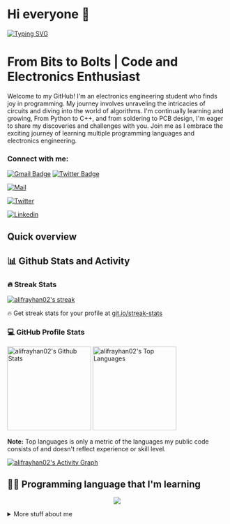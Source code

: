 # Hi everyone :wave:

[![Typing SVG](https://readme-typing-svg.herokuapp.com?color=%2336BCF7&size=25&lines=Welcome+to+my+GitHub+Profile)](https://git.io/typing-svg)<br>

# From Bits to Bolts | Code and Electronics Enthusiast

Welcome to my GitHub! I'm an electronics engineering student who finds joy in programming. My journey involves unraveling the intricacies of circuits and diving into the world of algorithms. I'm continually learning and growing, From Python to C++, and from soldering to PCB design, I'm eager to share my discoveries and challenges with you. Join me as I embrace the exciting journey of learning multiple programming languages and electronics engineering.

### Connect with me:

[![Gmail Badge](https://img.shields.io/badge/-alifrayhan02.02@gmail.com-c14438?style=flat&logo=Gmail&logoColor=white)](mailto:alifrayhan02.02@gmail.com "Connect via Email")
[![Twitter Badge](https://img.shields.io/badge/-@AnakBuahAJ1-00acee?style=flat&logo=Twitter&logoColor=white)](https://twitter.com/intent/follow?screen_name=AnakBuahAJ1 "Follow on Twitter")

<a href="mailto:connect.shafin@gmail.com" target="_blank"><img alt="Mail"
                src="https://img.shields.io/badge/-Mail-EA4335?style=flat-square&logo=Gmail&logoColor=white">
</a>
<!-- Twitter -->
<a href="https://twitter.com/connectshafin" target="_blank"><img alt="Twitter"
                src="https://img.shields.io/badge/-Twitter-1c9bef?style=flat-square&logo=Twitter&logoColor=white">
</a>
<!-- Linkedin -->
<a href="https://www.linkedin.com/in/shahriarshafin/" target="_blank"><img alt="Linkedin"
                src="https://img.shields.io/badge/-Linkedin-0A66C2?style=flat-square&logo=Linkedin&logoColor=white">
</a>


## Quick overview

<h2>📊 Github Stats and Activity</h2>

<h3>🔥 Streak Stats</h3>

  <!-- GitHub Readme Streak Stats - https://github.com/alifrayhan02/github-readme-streak-stats -->
  <p>
    <a href="https://github.com/alifrayhan02/github-readme-streak-stats">
      <img title="🔥 Get streak stats for your profile at git.io/streak-stats" alt="alifrayhan02's streak" src="https://streak-stats.demolab.com/?user=alifrayhan02&theme=monokai-metallian&hide_border=true"/>
    </a>
    <p>🔥 Get streak stats for your profile at <a href="https://git.io/streak-stats">git.io/streak-stats</a></p>
  </p>

  <h3>💻 GitHub Profile Stats</h3>

  <!-- https://github.com/anuraghazra/github-readme-stats -->

<a href="https://github.com/anuraghazra/github-readme-stats"><img alt="alifrayhan02's Github Stats" src="https://denvercoder1-github-readme-stats.vercel.app/api/?username=alifrayhan02&show_icons=true&include_all_commits=true&count_private=true&theme=react&hide_border=true&bg_color=1F222E&title_color=F85D7F&icon_color=F8D866" height="192px"/></a>
<a href="https://github.com/anuraghazra/github-readme-stats"><img alt="alifrayhan02's Top Languages" src="https://denvercoder1-github-readme-stats.vercel.app/api/top-langs/?username=alifrayhan02&langs_count=8&layout=compact&theme=react&hide_border=true&bg_color=1F222E&title_color=F85D7F&icon_color=F8D866&hide=Jupyter%20Notebook,Roff" height="192px"/></a>
<br/>

<b>Note:</b> Top languages is only a metric of the languages my public code consists of and doesn't reflect experience or skill level.

  <!-- https://github.com/ashutosh00710/github-readme-activity-graph -->

<a href="https://github.com/ashutosh00710/github-readme-activity-graph"><img alt="alifrayhan02's Activity Graph" src="https://github-readme-activity-graph.vercel.app/graph/?username=alifrayhan02&bg_color=1F222E&color=F8D866&line=F85D7F&point=FFFFFF&hide_border=true" /></a>

## 👨‍💻 Programming language that I'm learning

<p align="center">
  <a href="https://skillicons.dev">
    <img src="https://skillicons.dev/icons?i=java,css,nodejs,php,react,html,androidstudio,py,arduino,blender,bootstrap,docker,ipfs,laravel,matlab,mysql,netlify,svelte," />
  </a>
</p>

<details>
<summary>
  More stuff about me
</summary>

### What I do

Code

### Web technologies

- JavaScript
- TypeScript
- Next.js
- Prisma
- HTML, CSS
- SCSS
- Node.js
- Deno
- WordPress
- PHP
- MySQL

### Application Development

- Python
- C++ (sort of)

## What I'm currently learning 📚

- Diving into VS Code's code base

</details>

<!---
alifrayhan02/alifrayhan02 is a ✨ special ✨ repository because its `README.md` (this file) appears on your GitHub profile.
You can click the Preview link to take a look at your changes.
--->
